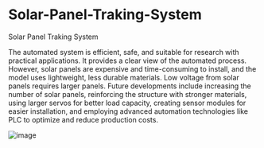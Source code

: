 # Solar-Panel-Traking-System
Solar Panel Traking System

The automated system is efficient, safe, and suitable for research with practical applications. 
It provides a clear view of the automated process. 
However, solar panels are expensive and time-consuming to install, and the model uses lightweight, less durable materials. 
Low voltage from solar panels requires larger panels. 
Future developments include increasing the number of solar panels, reinforcing the structure with stronger materials, using larger servos for better load capacity, creating sensor modules for easier installation, and employing advanced automation technologies like PLC to optimize and reduce production costs.

![image](https://github.com/user-attachments/assets/789bc045-be5a-46d8-adfb-bf2d9528a1b0)
